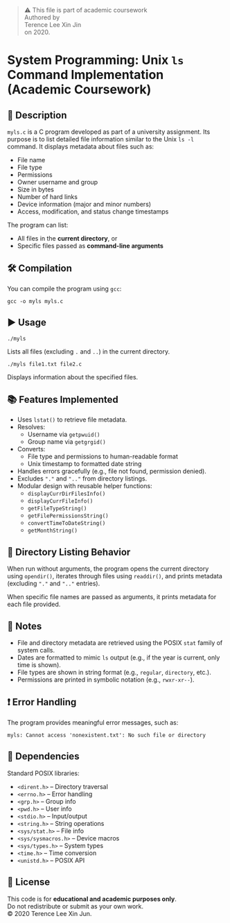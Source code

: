 > ⚠️ This file is part of academic coursework </br>
> Authored by <br/>Terence Lee Xin Jin<br/> on 2020.

# System Programming: Unix `ls` Command Implementation (Academic Coursework)


## 📄 Description

`myls.c` is a C program developed as part of a university assignment. Its purpose is to list detailed file information similar to the Unix `ls -l` command. It displays metadata about files such as:

- File name  
- File type  
- Permissions  
- Owner username and group  
- Size in bytes  
- Number of hard links  
- Device information (major and minor numbers)  
- Access, modification, and status change timestamps  

The program can list:
- All files in the **current directory**, or  
- Specific files passed as **command-line arguments**

## 🛠️ Compilation

You can compile the program using `gcc`:

```
gcc -o myls myls.c
```

## ▶️ Usage

```
./myls
```

Lists all files (excluding `.` and `..`) in the current directory.

```
./myls file1.txt file2.c
```

Displays information about the specified files.

## 📚 Features Implemented

- Uses `lstat()` to retrieve file metadata.
- Resolves:
  - Username via `getpwuid()`
  - Group name via `getgrgid()`
- Converts:
  - File type and permissions to human-readable format
  - Unix timestamp to formatted date string
- Handles errors gracefully (e.g., file not found, permission denied).
- Excludes `"."` and `".."` from directory listings.
- Modular design with reusable helper functions:
  - `displayCurrDirFilesInfo()`
  - `displayCurrFileInfo()`
  - `getFileTypeString()`
  - `getFilePermissionsString()`
  - `convertTimeToDateString()`
  - `getMonthString()`

## 📁 Directory Listing Behavior

When run without arguments, the program opens the current directory using `opendir()`, iterates through files using `readdir()`, and prints metadata (excluding `"."` and `".."` entries). 

When specific file names are passed as arguments, it prints metadata for each file provided.

## 🧠 Notes

- File and directory metadata are retrieved using the POSIX `stat` family of system calls.
- Dates are formatted to mimic `ls` output (e.g., if the year is current, only time is shown).
- File types are shown in string format (e.g., `regular`, `directory`, etc.).
- Permissions are printed in symbolic notation (e.g., `rwxr-xr--`).

## ❗ Error Handling

The program provides meaningful error messages, such as:

```
myls: Cannot access 'nonexistent.txt': No such file or directory
```

## 📌 Dependencies

Standard POSIX libraries:
- `<dirent.h>` – Directory traversal  
- `<errno.h>` – Error handling  
- `<grp.h>` – Group info  
- `<pwd.h>` – User info  
- `<stdio.h>` – Input/output  
- `<string.h>` – String operations  
- `<sys/stat.h>` – File info  
- `<sys/sysmacros.h>` – Device macros  
- `<sys/types.h>` – System types  
- `<time.h>` – Time conversion  
- `<unistd.h>` – POSIX API

## 📘 License

This code is for **educational and academic purposes only**.  
Do not redistribute or submit as your own work.  
© 2020 Terence Lee Xin Jun.
